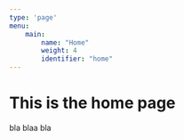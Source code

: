 ```yaml
---
type: 'page'
menu:
    main:
        name: "Home"
        weight: 4
        identifier: "home"
---
```


# This is the home page

bla blaa bla
